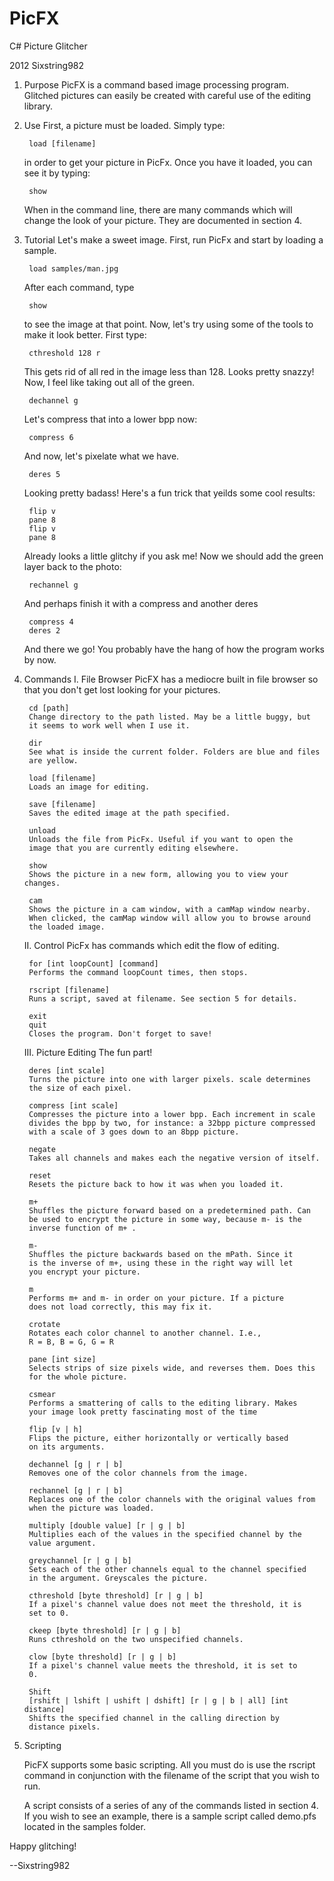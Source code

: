 PicFX
=====

C# Picture Glitcher

2012 Sixstring982

1. Purpose
	PicFX is a command based image processing program. Glitched pictures can
	easily be created with careful use of the editing library.
	
2. Use
	First, a picture must be loaded. Simply type:
	
		load [filename]
		
	in order to get your picture in PicFx. Once you have it loaded, you
	can see it by typing:
	
		show
	
	When in the command line, there are many commands which will change
	the look of your picture. They are documented in section 4.
	
3. Tutorial
	Let's make a sweet image. First, run PicFx and start by loading a sample.
	
		load samples/man.jpg
	
	After each command, type
	
		show
		
	to see the image at that point. Now, let's try using some of the tools
	to make it look better. First type:
	
		cthreshold 128 r
	
	This gets rid of all red in the image less than 128. Looks pretty snazzy!
	Now, I feel like taking out all of the green.
	
		dechannel g
		
	Let's compress that into a lower bpp now:
	
		compress 6
		
	And now, let's pixelate what we have.
	
		deres 5
		
	Looking pretty badass! Here's a fun trick that yeilds some cool results:
	
		flip v
		pane 8
		flip v
		pane 8
		
	Already looks a little glitchy if you ask me! Now we should add the green
	layer back to the photo:
	
		rechannel g
		
	And perhaps finish it with a compress and another deres
	
		compress 4
		deres 2
	
	And there we go! You probably have the hang of how the program works
	by now.
	
4. Commands
	I. File Browser
		PicFX has a mediocre built in file browser so that you don't get
		lost looking for your pictures. 
		
		cd [path]
		Change directory to the path listed. May be a little buggy, but
		it seems to work well when I use it.
		
		dir
		See what is inside the current folder. Folders are blue and files
		are yellow.
		
		load [filename]
		Loads an image for editing.
		
		save [filename]
		Saves the edited image at the path specified.
		
		unload
		Unloads the file from PicFx. Useful if you want to open the
		image that you are currently editing elsewhere.
		
		show
		Shows the picture in a new form, allowing you to view your changes.
		
		cam
		Shows the picture in a cam window, with a camMap window nearby.
		When clicked, the camMap window will allow you to browse around
		the loaded image.
		
	II. Control
		PicFx has commands which edit the flow of editing.
		
		for [int loopCount] [command]
		Performs the command loopCount times, then stops.
		
		rscript [filename]
		Runs a script, saved at filename. See section 5 for details.
		
		exit
		quit
		Closes the program. Don't forget to save!
		
	III. Picture Editing
		The fun part!
		
		deres [int scale]
		Turns the picture into one with larger pixels. scale determines
		the size of each pixel.
		
		compress [int scale]
		Compresses the picture into a lower bpp. Each increment in scale
		divides the bpp by two, for instance: a 32bpp picture compressed
		with a scale of 3 goes down to an 8bpp picture.
		
		negate
		Takes all channels and makes each the negative version of itself.
		
		reset
		Resets the picture back to how it was when you loaded it.
		
		m+
		Shuffles the picture forward based on a predetermined path. Can
		be used to encrypt the picture in some way, because m- is the
		inverse function of m+ .
		
		m-
		Shuffles the picture backwards based on the mPath. Since it
		is the inverse of m+, using these in the right way will let
		you encrypt your picture.
		
		m
		Performs m+ and m- in order on your picture. If a picture
		does not load correctly, this may fix it.
		
		crotate
		Rotates each color channel to another channel. I.e., 
		R = B, B = G, G = R
		
		pane [int size]
		Selects strips of size pixels wide, and reverses them. Does this
		for the whole picture.
		
		csmear
		Performs a smattering of calls to the editing library. Makes
		your image look pretty fascinating most of the time
		
		flip [v | h]
		Flips the picture, either horizontally or vertically based
		on its arguments.
		
		dechannel [g | r | b]
		Removes one of the color channels from the image.
		
		rechannel [g | r | b]
		Replaces one of the color channels with the original values from
		when the picture was loaded.
		
		multiply [double value] [r | g | b]
		Multiplies each of the values in the specified channel by the
		value argument.
		
		greychannel [r | g | b]
		Sets each of the other channels equal to the channel specified
		in the argument. Greyscales the picture.
		
		cthreshold [byte threshold] [r | g | b]
		If a pixel's channel value does not meet the threshold, it is
		set to 0.
		
		ckeep [byte threshold] [r | g | b]
		Runs cthreshold on the two unspecified channels.
		
		clow [byte threshold] [r | g | b]
		If a pixel's channel value meets the threshold, it is set to
		0.
		
		Shift
		[rshift | lshift | ushift | dshift] [r | g | b | all] [int distance]
		Shifts the specified channel in the calling direction by
		distance pixels.
		
5. Scripting

	PicFX supports some basic scripting. All you must do is use the rscript
	command in conjunction with the filename of the script that you wish to
	run.
	
	A script consists of a series of any of the commands listed in section
	4. If you wish to see an example, there is a sample script called
	demo.pfs located in the samples folder.
	    
		
Happy glitching!

--Sixstring982
		